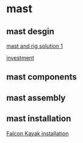 # mast

## mast desgin
[mast and rig solution 1](./mast-rig-1.md)

[investment](./investment.csv)

## mast components

## mast assembly

## mast installation
[Falcon Kayak installation](./falcon-kayak-install.md)
